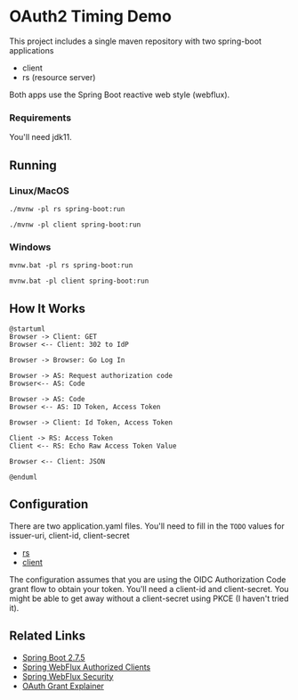 # OAuth2 Timing Demo

This project includes a single maven repository with two spring-boot
applications

- client
- rs (resource server)

Both apps use the Spring Boot reactive web style (webflux).

### Requirements

You'll need jdk11.

## Running

### Linux/MacOS

```shell
./mvnw -pl rs spring-boot:run
```

```shell
./mvnw -pl client spring-boot:run
```

### Windows

```shell
mvnw.bat -pl rs spring-boot:run
```

```shell
mvnw.bat -pl client spring-boot:run
```

## How It Works



```plantuml
@startuml
Browser -> Client: GET
Browser <-- Client: 302 to IdP

Browser -> Browser: Go Log In

Browser -> AS: Request authorization code
Browser<-- AS: Code

Browser -> AS: Code
Browser <-- AS: ID Token, Access Token

Browser -> Client: Id Token, Access Token

Client -> RS: Access Token
Client <-- RS: Echo Raw Access Token Value

Browser <-- Client: JSON

@enduml

```

## Configuration

There are two application.yaml files. You'll need to fill in the `TODO` values for issuer-uri, client-id, client-secret

- [rs](rs/src/main/resources/application.yaml)
- [client](client/src/main/resources/application.yaml)

The configuration assumes that you are using the OIDC Authorization
Code grant flow to obtain your token. You'll need a client-id and
client-secret. You might be able to get away without a client-secret
using PKCE (I haven't tried it).

## Related Links

* [Spring Boot 2.7.5](https://docs.spring.io/spring-boot/docs/2.7.5/reference/htmlsingle/)
* [Spring WebFlux Authorized Clients](https://docs.spring.io/spring-security/reference/5.7.4/reactive/oauth2/client/index.html)
* [Spring WebFlux Security](https://docs.spring.io/spring-security/reference/5.7.4/reactive/configuration/webflux.html)
* [OAuth Grant Explainer](https://alexbilbie.com/guide-to-oauth-2-grants/)